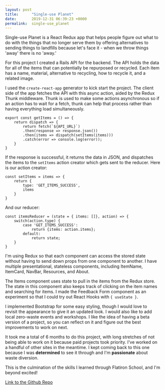```yaml
---
layout: post
title:      "Single-use Planet"
date:       2019-12-31 06:39:23 +0000
permalink:  single-use_planet
---
```



Single-use Planet is a React Redux app that helps people figure out what to do with the things that no longer serve them by offering alternatives to sending things to landfills because let's face it - when we throw things 'away' there is no 'away.'

For this project I created a Rails API for the backend. The API holds the data for all of the items that can potentially be repurposed or recycled. Each item has a name, material, alternative to recycling, how to recycle it, and a related image. 

I used the ```create-react-app``` generator to kick start the project. The client side of the app fetches the API with this async action, aided by the Redux Thunk middleware. Thunk is used to make some actions asynchronous so if an action has to wait for a fetch, thunk can help that process rather than having everything load simultaneously.

```
export const getItems = () => {
	return dispatch => {
		return fetch(`${API_URL}`)
		.then(response => response.json())
		.then(items => dispatch(setItems(items)))
		.catch(error => console.log(error));
	}
}
```

If the response is successful, it returns the data in JSON, and dispatches the items to the ```setItems``` action creator which gets sent to the reducer. Here is our action creator:

```
const setItems = items => {
	return {
		type: 'GET_ITEMS_SUCCESS',
		items
	}
}
```

And our reducer:
``` 
const itemsReducer = (state = { items: []}, action) => {
	switch(action.type) {
		case 'GET_ITEMS_SUCCESS':
			return {items: action.items};
		default:
			return state;
	}
}
```

I'm using Redux so that each component can access the stored state without having to send down props from one component to another. I have multiple presentational, stateless components, including ItemName, ItemCard, NavBar, Resources, and About. 

The Items component uses state to pull in the items from the Redux store. The state in this component also keeps track of clicking on the item names and searching for items.  I made the Feedback Form component as an experiment so that I could try out React Hooks with  ```{ useState }```. 

I implemented Bootstrap for some easy styling, though I would love to revisit the appearance to give it an updated look. I would also like to add local zero-waste events and workshops. I like the idea of having a beta version of a project, so you can reflect on it and figure out the best improvements to work on next.

It took me a total of 6 months to do this project, with long stretches of not being able to work on it because paid projects took priority. I've worked on a handful of other sites in the meantime. I kept coming back to this one because I was **determined** to see it through and I'm **passionate** about waste diversion.

This is the culmination of the skills I learned through Flatiron School, and I'm beyond excited! 

[Link to the Github Repo](https://github.com/aellonk/single-use-planet)



